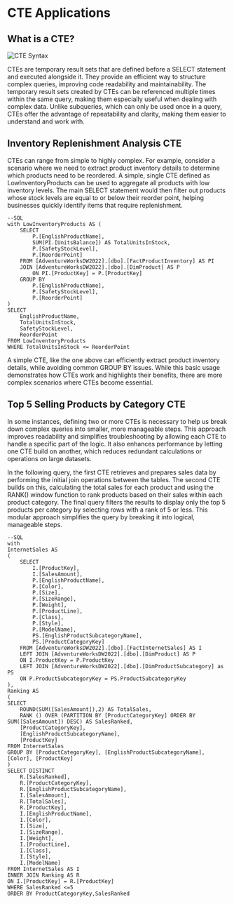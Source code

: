 # CTE Applications
## What is a CTE?  
![CTE Syntax](https://learnsql.com/blog/sql-common-table-expression-guide/cte_syntax_example.jpg)  
  
CTEs are temporary result sets that are defined before a SELECT statement and executed alongside it. They provide an efficient way to structure complex queries, improving code readability and maintainability. The temporary result sets created by CTEs can be referenced multiple times within the same query, making them especially useful when dealing with complex data. Unlike subqueries, which can only be used once in a query, CTEs offer the advantage of repeatability and clarity, making them easier to understand and work with.

## Inventory Replenishment Analysis CTE  
CTEs can range from simple to highly complex. For example, consider a scenario where we need to extract product inventory details to determine which products need to be reordered. A simple, single CTE defined as LowInventoryProducts can be used to aggregate all products with low inventory levels. The main SELECT statement would then filter out products whose stock levels are equal to or below their reorder point, helping businesses quickly identify items that require replenishment.  
```
--SQL
with LowInventoryProducts AS (
    SELECT 
        P.[EnglishProductName],
        SUM(PI.[UnitsBalance]) AS TotalUnitsInStock,
        P.[SafetyStockLevel],
        P.[ReorderPoint]
    FROM [AdventureWorksDW2022].[dbo].[FactProductInventory] AS PI
    JOIN [AdventureWorksDW2022].[dbo].[DimProduct] AS P
        ON PI.[ProductKey] = P.[ProductKey]
    GROUP BY 
        P.[EnglishProductName],
        P.[SafetyStockLevel],
        P.[ReorderPoint]
)
SELECT 
    EnglishProductName,
    TotalUnitsInStock,
    SafetyStockLevel,
    ReorderPoint
FROM LowInventoryProducts
WHERE TotalUnitsInStock <= ReorderPoint

```	
A simple CTE, like the one above can efficiently extract product inventory details, while avoiding common GROUP BY issues. While this basic usage demonstrates how CTEs work and highlights their benefits, there are more complex scenarios where CTEs become essential.		

## Top 5 Selling Products by Category CTE	
In some instances, defining two or more CTEs is necessary to help us break down complex queries into smaller, more manageable steps. This approach improves readability and simplifies troubleshooting by allowing each CTE to handle a specific part of the logic. It also enhances performance by letting one CTE build on another, which reduces redundant calculations or operations on large datasets.	

In the following query, the first CTE retrieves and prepares sales data by performing the initial join operations between the tables. The second CTE builds on this, calculating the total sales for each product and using the RANK() window function to rank products based on their sales within each product category. The final query filters the results to display only the top 5 products per category by selecting rows with a rank of 5 or less. This modular approach simplifies the query by breaking it into logical, manageable steps.

```
--SQL
with  
InternetSales AS
(
	SELECT 
		I.[ProductKey],
		I.[SalesAmount],
		P.[EnglishProductName],
		P.[Color],
		P.[Size],
		P.[SizeRange],
		P.[Weight],
		P.[ProductLine],
		P.[Class],
		P.[Style],
		P.[ModelName],
		PS.[EnglishProductSubcategoryName],
		PS.[ProductCategoryKey]
	FROM [AdventureWorksDW2022].[dbo].[FactInternetSales] AS I
	LEFT JOIN [AdventureWorksDW2022].[dbo].[DimProduct] AS P
	ON I.ProductKey = P.ProductKey
	LEFT JOIN [AdventureWorksDW2022].[dbo].[DimProductSubcategory] as PS
	ON P.ProductSubcategoryKey = PS.ProductSubcategoryKey
),
Ranking AS
(
SELECT 
	ROUND(SUM([SalesAmount]),2) AS TotalSales,
	RANK () OVER (PARTITION BY [ProductCategoryKey] ORDER BY SUM([SalesAmount]) DESC) AS SalesRanked,
	[ProductCategoryKey],
	[EnglishProductSubcategoryName],
	[ProductKey]
FROM InternetSales
GROUP BY [ProductCategoryKey], [EnglishProductSubcategoryName], [Color], [ProductKey]
)
SELECT DISTINCT
	R.[SalesRanked],
	R.[ProductCategoryKey],
	R.[EnglishProductSubcategoryName],
	I.[SalesAmount],
	R.[TotalSales],
	R.[ProductKey],
	I.[EnglishProductName],
	I.[Color],
	I.[Size],
	I.[SizeRange],
	I.[Weight],
	I.[ProductLine],
	I.[Class],
	I.[Style],
	I.[ModelName]
FROM InternetSales AS I
INNER JOIN Ranking AS R
ON I.[ProductKey] = R.[ProductKey]
WHERE SalesRanked <=5
ORDER BY ProductCategoryKey,SalesRanked
```
